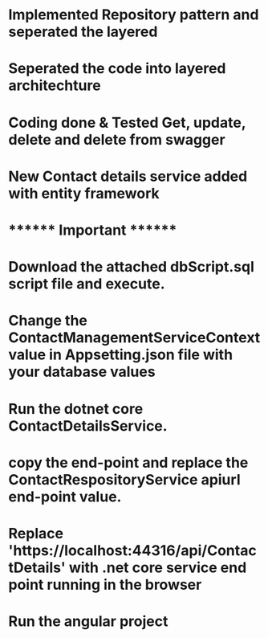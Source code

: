 # Implemented Repository pattern and seperated the layered
# Seperated the code into layered architechture
# Coding done & Tested Get, update, delete and delete from swagger
# New Contact details service added with entity framework

# ****** Important ******
# Download the attached dbScript.sql script file and execute.
# Change the ContactManagementServiceContext value in Appsetting.json file with your database values
# Run the dotnet core ContactDetailsService.
# copy the end-point and replace the ContactRespositoryService apiurl end-point value. 
# Replace 'https://localhost:44316/api/ContactDetails' with .net core service end point running in the browser
# Run the angular project



